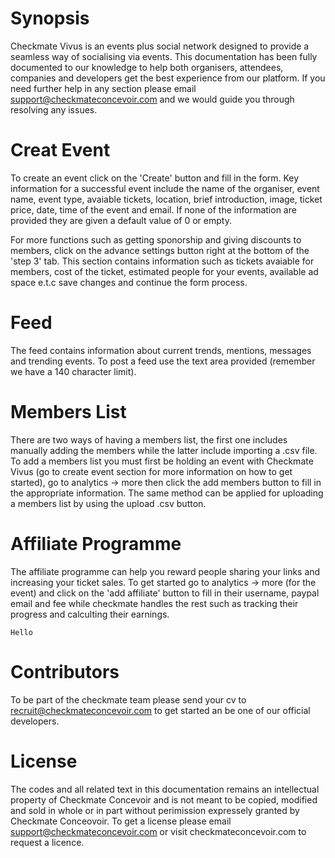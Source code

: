 # Synopsis

Checkmate Vivus is an events plus social network designed to provide a seamless way of socialising via events. This documentation has been fully documented to our knowledge to help both organisers, attendees, companies and developers get the best experience from our platform. If you need further help in any section please email support@checkmateconcevoir.com and we would guide you through resolving any issues.

# Creat Event
To create an event click on the 'Create' button and fill in the form. Key information for a successful event include the name of the organiser, event name, event type, avaiable tickets, location, brief introduction, image, ticket price, date, time of the event and email. If none of the information are provided they are given a default value of 0 or empty. 

For more functions such as getting sponorship and giving discounts to members, click on the advance settings button right at the bottom of the 'step 3' tab. This section contains information such as tickets avaiable for members, cost of the ticket, estimated people for your events, available ad space e.t.c save changes and continue the form process. 

# Feed
The feed contains information about current trends, mentions, messages and trending events. To post a feed use the text area provided (remember we have a 140 character limit). 

# Members List
There are two ways of having a members list, the first one includes manually adding the members while the latter include importing a .csv file. To add a members list you must first be holding an event with Checkmate Vivus (go to create event section for more information on how to get started), go to analytics -> more then click the add members button to fill in the appropriate information. The same method can be applied for uploading a members list by using the upload .csv button.

# Affiliate Programme
The affiliate programme can help you reward people sharing your links and increasing your ticket sales. To get started go to analytics -> more (for the event) and click on the 'add affiliate' button to fill in their username, paypal email and fee while checkmate handles the rest such as tracking their progress and calculting their earnings.
```
Hello
```

# Contributors

To be part of the checkmate team please send your cv to recruit@checkmateconcevoir.com to get started an be one of our official developers.

# License

The codes and all related text in this documentation remains an intellectual property of Checkmate Concevoir and is not meant to be copied, modified and sold in whole or in part without perimission expressely granted by Checkmate Conceovoir. To get a license please email support@checkmateconcevoir.com or visit checkmateconcevoir.com to request a licence.
